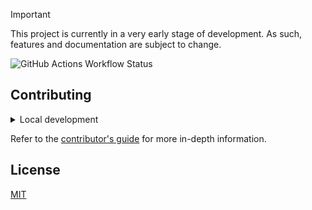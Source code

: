 > [!IMPORTANT]
> This project is currently in a very early stage of development. As such,
> features and documentation are subject to change.

![GitHub Actions Workflow Status](https://img.shields.io/github/actions/workflow/status/lectorjs/browser-extension/ci.yaml?style=flat&colorA=000000)

## Contributing

<details>
    <summary>Local development</summary>

- Clone this repository.
- Install the latest version of [Bun](https://bun.sh/).
- Install the project dependencies with `bun install`.
- Run:
  - `bun run dev` to start the development server.  

</details>

Refer to the [contributor's guide](https://github.com/lectorjs/lector/blob/master/CONTRIBUTING.md) for more in-depth
information.

## License

[MIT](LICENSE)
